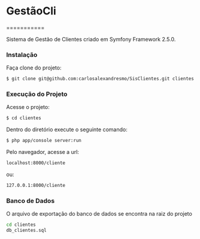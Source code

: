 # GestãoCli
===========

Sistema de Gestão de Clientes criado em Symfony Framework 2.5.0.

### Instalação
Faça clone do projeto:
```sh
$ git clone git@github.com:carlosalexandresmo/SisClientes.git clientes
```
### Execução do Projeto
Acesse o projeto:
```s
$ cd clientes
```
Dentro do diretório execute o seguinte comando:
```sh
$ php app/console server:run
```
Pelo navegador, acesse a url:
```sh
localhost:8000/cliente
```
ou:
```sh
127.0.0.1:8000/cliente
```

###  Banco de Dados

O arquivo de exportação do banco de dados se encontra na raiz do projeto
```sh
cd clientes
db_clientes.sql
```








